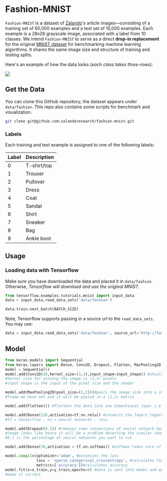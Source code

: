 # Fashion-MNIST


`Fashion-MNIST` is a dataset of [Zalando](https://jobs.zalando.com/tech/)'s article images—consisting of a training set of 60,000 examples and a test set of 10,000 examples. Each example is a 28x28 grayscale image, associated with a label from 10 classes. We intend `Fashion-MNIST` to serve as a direct **drop-in replacement** for the original [MNIST dataset](http://yann.lecun.com/exdb/mnist/) for benchmarking machine learning algorithms. It shares the same image size and structure of training and testing splits.

Here's an example of how the data looks (*each class takes three-rows*):

![](https://raw.githubusercontent.com/zalandoresearch/fashion-mnist/master/doc/img/fashion-mnist-sprite.png)

## Get the Data

You can clone this GitHub repository; the dataset appears under `data/fashion`. This repo also contains some scripts for benchmark and visualization.
   
```bash
git clone git@github.com:zalandoresearch/fashion-mnist.git
```

### Labels
Each training and test example is assigned to one of the following labels:

| Label | Description |
| --- | --- |
| 0 | T-shirt/top |
| 1 | Trouser |
| 2 | Pullover |
| 3 | Dress |
| 4 | Coat |
| 5 | Sandal |
| 6 | Shirt |
| 7 | Sneaker |
| 8 | Bag |
| 9 | Ankle boot |

## Usage

### Loading data with Tensorflow
Make sure you have downloaded the data and placed it in `data/fashion`. Otherwise, *Tensorflow will download and use the original MNIST.*

```python
from tensorflow.examples.tutorials.mnist import input_data
data = input_data.read_data_sets('data/fashion')

data.train.next_batch(BATCH_SIZE)
```

Note, Tensorflow supports passing in a source url to the `read_data_sets`. You may use: 
```python
data = input_data.read_data_sets('data/fashion', source_url='http://fashion-mnist.s3-website.eu-central-1.amazonaws.com/')
```


## Model
```python
from keras.models import Sequential
from keras.layers import Dense, Conv2D, Dropout, Flatten, MaxPooling2D
model = Sequential()
model.add(Conv2D(28,kernel_size=(3,3),input_shape=input_shape)) #should be the first layer 28 represents the pixels
#kernel size for scnning the image is (3,3) pixels 
#input shape is the input of the pixel size and the shader

model.add(MaxPooling2D(pool_size=(2,2)))#pools the image size into a smaller matrix max pooling take the max size in the 
#frame we have set and it will be pooled in a (2,2) matrix

model.add(Flatten()) #flattens the data into one dimentional layer i.e array so it can be connected into many layers

model.add(Dense(128,activation=tf.nn.relu)) #connects the layers together relu = rectified linear unit 128 is the output
#tf = tensorflow . nn = neural networks . relu

model.add(Dropout(0.1)) #removes some connections of neural network because it will remember exactly the same of how a 
#image looks like hence it will be a problem detecting the similar images
#0.1 is the percentage of neural networks you want to cut

model.add(Dense(10,activation = tf.nn.softmax)) #softmax takes care of the max probabilistic outcome
```

```python
model.compile(optimizer='adam', #minimizes the loss
              loss = 'sparse_categorical_crossentropy', #calculates the loss
              metrics=['accuracy'])#calculates accuracy
model.fit(x=x_train,y=y_train,epochs=6) #data is sent into model and epochs = 6 are the iterations performed on the model to
#make it corrent
```




